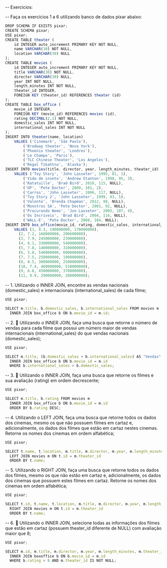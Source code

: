 -- Exercicios: 

-- Faça os exercícios 1 a 6 utilizando banco de dados pixar abaixo:
```js
DROP SCHEMA IF EXISTS pixar;
CREATE SCHEMA pixar;
USE pixar;
CREATE TABLE theater (
    id INTEGER auto_increment PRIMARY KEY NOT NULL,
    name VARCHAR(30) NOT NULL,
    location VARCHAR(30) NULL
);
CREATE TABLE movies (
    id INTEGER auto_increment PRIMARY KEY NOT NULL,
    title VARCHAR(30) NOT NULL,
    director VARCHAR(30) NULL,
    year INT NOT NULL,
    length_minutes INT NOT NULL,
    theater_id INTEGER,
    FOREIGN KEY (theater_id) REFERENCES theater (id)
);
CREATE TABLE box_office (
    movie_id INTEGER,
    FOREIGN KEY (movie_id) REFERENCES movies (id),
    rating DECIMAL(2,1) NOT NULL,
    domestic_sales INT NOT NULL,
    international_sales INT NOT NULL
);
INSERT INTO theater(name, location)
    VALUES ('Cinemark', 'São Paulo'),
        ('Brodway theater', 'Nova York'),
        ('Phoenix theater', 'Londres'),
        ('Le Champo', 'Paris'),
        ('TLC Chinese Theater', 'Los Angeles'),
        ('Regal Tikahtnu', 'Alaska');
INSERT INTO movies(title, director, year, length_minutes, theater_id)
    VALUES ('Toy Story', 'John Lasseter', 1995, 81, 1),
        ('Vida de inseto', 'Andrew Stanton', 1998, 95, 3),
        ('Ratatuille', 'Brad Bird', 2010, 115, NULL),
        ('UP', 'Pete Docter', 2009, 101, 2),
        ('Carros', 'John Lasseter', 2006, 117, NULL),
        ('Toy Story 2', 'John Lasseter', 1999, 93, 5),
        ('Valente', 'Brenda Chapman', 2012, 98, NULL),
        ('Monstros SA', 'Pete Docter', 2001, 92, NULL),
        ('Procurando Nemo', 'Jon Lasseter', 2003, 107, 4),
        ('Os Incríveis', 'Brad Bird', 2004, 116, NULL),
        ('WALL-E', 'Pete Docter', 2008, 104, NULL);
INSERT INTO box_office(movie_id, rating, domestic_sales, international_sales)
    VALUES (1, 8.3, 190000000, 170000000),
      (2, 7.2, 160000000, 200600000),
      (3, 7.9, 245000000, 239000000),
      (4, 6.1, 330000000, 540000000),
      (5, 7.8, 140000000, 310000000),
      (6, 5.8, 540000000, 600000000),
      (7, 7.5, 250000000, 190000000),
      (8, 8.5, 300000000, 250000000),
      (10, 7.4, 460000000, 510000000),
      (9, 6.8, 450000000, 370000000),
      (11, 9.9, 290000000, 280000000);
```

-- 1. Utilizando o INNER JOIN, encontre as vendas nacionais (domestic_sales) e internacionais (international_sales) de cada filme;
```js
USE pixar;

SELECT m.title, b.domestic_sales, b.international_sales FROM movies m
  INNER JOIN box_office b ON b.movie_id = m.id;
```

-- 2. 🚀 Utilizando o INNER JOIN, faça uma busca que retorne o número de vendas para cada filme que possui um número maior de vendas internacionais (international_sales) do que vendas nacionais (domestic_sales);
```js
USE pixar;

SELECT m.title, (b.domestic_sales + b.international_sales) AS "Vendas" FROM movies m
  INNER JOIN box_office b ON b.movie_id = m.id
  WHERE b.international_sales > b.domestic_sales;
```

-- 3. 🚀 Utilizando o INNER JOIN, faça uma busca que retorne os filmes e sua avaliação (rating) em ordem decrescente;
```js
USE pixar;

SELECT m.title, b.rating FROM movies m
  INNER JOIN box_office b ON b.movie_id = m.id
  ORDER BY b.rating DESC;
```

-- 4. Utilizando o LEFT JOIN, faça uma busca que retorne todos os dados dos cinemas, mesmo os que não possuem filmes em cartaz e, adicionalmente, os dados dos filmes que estão em cartaz nestes cinemas. Retorne os nomes dos cinemas em ordem alfabética;
```js
USE pixar;

SELECT t.name, t.location, m.title, m.director, m.year, m.length_minutes FROM theater t
  LEFT JOIN movies m ON t.id = m.theater_id
  ORDER BY t.name;
```

-- 5. Utilizando o RIGHT JOIN, faça uma busca que retorne todos os dados dos filmes, mesmo os que não estão em cartaz e, adicionalmente, os dados dos cinemas que possuem estes filmes em cartaz. Retorne os nomes dos cinemas em ordem alfabética;
```js
USE pixar;

SELECT t.id, t.name, t.location, m.title, m.director, m.year, m.length_minutes FROM theater t
  RIGHT JOIN movies m ON t.id = m.theater_id
  ORDER BY t.name;
```

-- 6. 🚀 Utilizando o INNER JOIN, selecione todas as informações dos filmes que estão em cartaz (possuem theater_id diferente de NULL) com avaliação maior que 8;
```js
USE pixar;

SELECT m.id, m.title, m.director, m.year, m.length_minutes, m.theater_id FROM movies m
  INNER JOIN boxoffice b ON b.movie_id = m.id
  WHERE b.rating > 8 AND m.theater_id IS NOT NULL;
```
